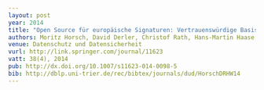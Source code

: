 ```yaml
---
layout: post
year: 2014
title: "Open Source für europäische Signaturen: Vertrauenswürdige Basis für die elektronische Signatur"
authors: Moritz Horsch, David Derler, Christof Rath, Hans-Martin Haase, Tobias Wich
venue: Datenschutz und Datensicherheit
vurl: http://link.springer.com/journal/11623
vatt: 38(4), 2014
pub: http://dx.doi.org/10.1007/s11623-014-0098-5
bib: http://dblp.uni-trier.de/rec/bibtex/journals/dud/HorschDRHW14
---
```


